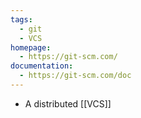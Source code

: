 ```yaml
---
tags:
  - git
  - VCS
homepage:
  - https://git-scm.com/
documentation:
  - https://git-scm.com/doc
---
```

- A distributed [[VCS]]